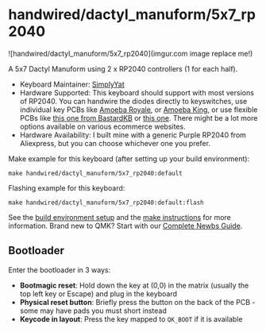 # handwired/dactyl_manuform/5x7_rp2040

![handwired/dactyl_manuform/5x7_rp2040](imgur.com image replace me!)

A 5x7 Dactyl Manuform using 2 x RP2040 controllers (1 for each half).

* Keyboard Maintainer: [SimplyYat](https://github.com/SimplyYat)
* Hardware Supported: This keyboard should support with most versions of RP2040. You can handwire the diodes directly to keyswitches, use individual key PCBs like [Amoeba Royale](https://github.com/climent/keyboard-pcbs/tree/master/amoeba-royale), or [Amoeba King](https://github.com/climent/keyboard-pcbs/tree/king_v1.2/amoeba-king), or use flexible PCBs like [this one from BastardKB](https://github.com/Bastardkb/Dactyl-Manuform-PCB-Plate) or [this one](https://oshwlab.com/simplyyat/dm-5-row-smt). There might be a lot more options available on various ecommerce websites.
* Hardware Availability: I built mine with a generic Purple RP2040 from Aliexpress, but you can choose whichever one you prefer.

Make example for this keyboard (after setting up your build environment):

    make handwired/dactyl_manuform/5x7_rp2040:default

Flashing example for this keyboard:

    make handwired/dactyl_manuform/5x7_rp2040:default:flash

See the [build environment setup](https://docs.qmk.fm/#/getting_started_build_tools) and the [make instructions](https://docs.qmk.fm/#/getting_started_make_guide) for more information. Brand new to QMK? Start with our [Complete Newbs Guide](https://docs.qmk.fm/#/newbs).

## Bootloader

Enter the bootloader in 3 ways:

* **Bootmagic reset**: Hold down the key at (0,0) in the matrix (usually the top left key or Escape) and plug in the keyboard
* **Physical reset button**: Briefly press the button on the back of the PCB - some may have pads you must short instead
* **Keycode in layout**: Press the key mapped to `QK_BOOT` if it is available
